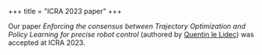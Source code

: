 +++
title = "ICRA 2023 paper"
+++

Our paper *Enforcing the consensus between Trajectory Optimization and Policy Learning for precise robot control* (authored by [Quentin le Lidec](https://quentinll.github.io/)) was accepted at ICRA 2023.
